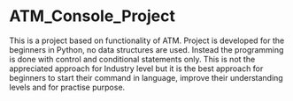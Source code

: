 # ATM_Console_Project
This is a project based on functionality of ATM.
Project is developed for the beginners in Python, no data structures are used. Instead the programming is done with control and conditional statements only.
This is not the appreciated approach for Industry level but it is the best approach for beginners to start their command in language, improve their understanding levels and for practise purpose.
